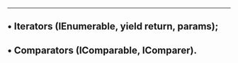 --------------------------------------------------
• Iterators (IEnumerable, yield return, params);
----------------------------------------------------
• Comparators (IComparable, IComparer).
---------------------------------------------------
